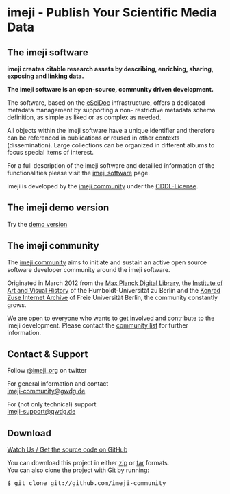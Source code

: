 <h1>imeji - Publish Your Scientific Media Data</h1>

<h2>The imeji software</h2>
<p><b>imeji creates citable research assets by describing, enriching, sharing, exposing and linking data. </b></p>
<p><strong>The imeji software is an open-source, community driven development.</strong>
<p>The software, based on the <a href="https://www.escidoc.org/" target="_blank" title="eSciDoc">eSciDoc</a> infrastructure, offers a dedicated metadata management by supporting a non- restrictive metadata schema definition, as simple as liked or as complex as needed.</p>
<p>All objects within the imeji software have a unique identifier and therefore can be referenced in publications or reused in other contexts (dissemination). Large collections can be organized in different albums to focus special items of interest.</p>
<p>For a full description of the imeji software and detailled information of the functionalities please visit the <a href="http://colab.mpdl.mpg.de/mediawiki/Imeji" target="_blank" title="imeji software description">imeji software</a> page.</p>
<p>imeji is developed by the <a href="http://colab.mpdl.mpg.de/mediawiki/Imeji-Community" target="_blank" title="imeji community">imeji community</a> under the <a href="http://hub.opensolaris.org/bin/download/Main/licensing/cddllicense.txt" target="_blank">CDDL-License</a>.</p>

<h2>The imeji demo version</h2>
<p>Try the <a href="http://demo.imeji.org/" title="Go to the demo page" target="_blank">demo version</a></p>

<h2>The imeji community</h2>  
<p>The <a href="http://colab.mpdl.mpg.de/mediawiki/Imeji-Community" target="_blank" title="imeji community">imeji community</a> aims to initiate and sustain an active open source software developer community around the imeji software.</p>
<p>Originated in March 2012 from the <a title="MPDL" href="http://mpdl.mpg.de/" target="_blank">Max Planck Digital Library</a>, the <a title="IKB" href="http://www.kunstgeschichte.hu-berlin.de/" target="_blank">Institute of Art and Visual History</a> of the Humboldt-Universität zu Berlin and the <a title="Konrad Zuse Internet Archive" href="http://zuse.zib.de" target="_blank">Konrad Zuse Internet Archive</a> of Freie Universität Berlin, the community constantly grows.</p>
<p>We are open to everyone who wants to get involved and contribute to the imeji development. Please contact the <a href="mailto:imeji-community@gwdg.de" title="contact to the imeji community">community list</a> for further information.</p>

<h2>Contact &amp; Support</h2>
<p>Follow <a href="https://twitter.com/imeji_org">@imeji_org</a> on twitter</p>
<p>For general information and contact<br /> <a href="mailto:imeji-community@gwdg.de" title="contact to the imeji community">imeji-community@gwdg.de</a></p>
<p>For (not only technical) support<br /> <a href="mailto:imeji-support@gwdg.de" title="support mailinglist">imeji-support@gwdg.de</a></p>

<h2>Download</h2>
<p><a href="http://github.com/imeji-community/imeji/" target="_blank" class="gitwatch">Watch Us / Get the source code on GitHub</a></p>
<p>You can download this project in either <a href="https://github.com/imeji-community/imeji/zipball/master" target="_blank">zip</a> or <a href="https://github.com/imeji-community/imeji/tarball/master" target="_blank">tar</a> formats. <br /> You can also clone the project with <a href="http://git-scm.com" target="_blank">Git</a> by running:<pre>$ git clone git://github.com/imeji-community</pre></p>
